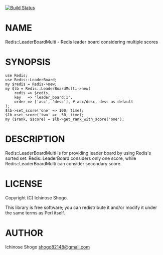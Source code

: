 [![Build Status](https://travis-ci.org/shogo82148/p5-Redis-LeaderBoardMulti.svg?branch=master)](https://travis-ci.org/shogo82148/p5-Redis-LeaderBoardMulti)

# NAME

Redis::LeaderBoardMulti - Redis leader board considering multiple scores

# SYNOPSIS

    use Redis;
    use Redis::LeaderBoard;
    my $redis = Redis->new;
    my $lb = Redis::LeaderBoardMulti->new(
        redis => $redis,
        key   => 'leader_board:1',
        order => ['asc', 'desc'], # asc/desc, desc as default
    );
    $lb->set_score('one' => 100, time);
    $lb->set_score('two' =>  50, time);
    my ($rank, $score) = $lb->get_rank_with_score('one');

# DESCRIPTION

Redis::LeaderBoardMulti is for providing leader board by using Redis's sorted set.
Redis::LeaderBoard considers only one score, while Redis::LeaderBoardMulti can consider secondary score.

# LICENSE

Copyright (C) Ichinose Shogo.

This library is free software; you can redistribute it and/or modify
it under the same terms as Perl itself.

# AUTHOR

Ichinose Shogo <shogo82148@gmail.com>
